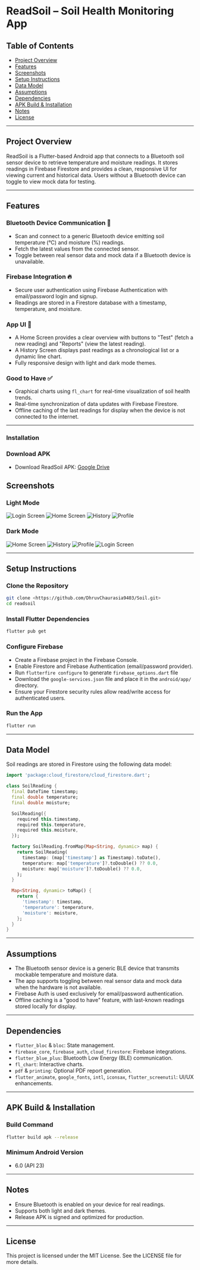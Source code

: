 # ReadSoil – Soil Health Monitoring App

## Table of Contents
- [Project Overview](#project-overview)
- [Features](#features)
- [Screenshots](#screenshots)
- [Setup Instructions](#setup-instructions)
- [Data Model](#data-model)
- [Assumptions](#assumptions)
- [Dependencies](#dependencies)
- [APK Build & Installation](#apk-build--installation)
- [Notes](#notes)
- [License](#license)

---

## Project Overview
ReadSoil is a Flutter-based Android app that connects to a Bluetooth soil sensor device to retrieve temperature and moisture readings. It stores readings in Firebase Firestore and provides a clean, responsive UI for viewing current and historical data. Users without a Bluetooth device can toggle to view mock data for testing.

---

## Features

### Bluetooth Device Communication 📡
- Scan and connect to a generic Bluetooth device emitting soil temperature (°C) and moisture (%) readings.
- Fetch the latest values from the connected sensor.
- Toggle between real sensor data and mock data if a Bluetooth device is unavailable.

### Firebase Integration 🔥
- Secure user authentication using Firebase Authentication with email/password login and signup.
- Readings are stored in a Firestore database with a timestamp, temperature, and moisture.

### App UI 📱
- A Home Screen provides a clear overview with buttons to "Test" (fetch a new reading) and "Reports" (view the latest reading).
- A History Screen displays past readings as a chronological list or a dynamic line chart.
- Fully responsive design with light and dark mode themes.

### Good to Have ✅
- Graphical charts using `fl_chart` for real-time visualization of soil health trends.
- Real-time synchronization of data updates with Firebase Firestore.
- Offline caching of the last readings for display when the device is not connected to the internet.

---

### Installation
### Download APK
- Download ReadSoil APK: [Google Drive](https://drive.google.com/file/d/129CJ-3XDxkU7oD2xEPjeVaMYXiIh1EOd/view?usp=drivesdk)


## Screenshots

### Light Mode
![Login Screen](ss/light_login.jpg)
![Home Screen](ss/light_home.jpg) 
![History](ss/light_history.jpg) 
![Profile](ss/light_profile.jpg) 

### Dark Mode
![Home Screen](ss/dark_home.jpg) 
![History](ss/dark_history.jpg) 
![Profile](ss/dark_profile.jpg) 
![Login Screen](ss/dark_login.jpg) 

---

## Setup Instructions

### Clone the Repository
```bash
git clone <https://github.com/DhruvChaurasia9403/Soil.git>
cd readsoil
```

### Install Flutter Dependencies
```bash
flutter pub get
```

### Configure Firebase
- Create a Firebase project in the Firebase Console.
- Enable Firestore and Firebase Authentication (email/password provider).
- Run `flutterfire configure` to generate `firebase_options.dart` file
- Download the `google-services.json` file and place it in the `android/app/` directory.
- Ensure your Firestore security rules allow read/write access for authenticated users.

### Run the App
```bash
flutter run
```

---

## Data Model

Soil readings are stored in Firestore using the following data model:

```dart
import 'package:cloud_firestore/cloud_firestore.dart';

class SoilReading {
  final DateTime timestamp;
  final double temperature;
  final double moisture;

  SoilReading({
    required this.timestamp,
    required this.temperature,
    required this.moisture,
  });

  factory SoilReading.fromMap(Map<String, dynamic> map) {
    return SoilReading(
      timestamp: (map['timestamp'] as Timestamp).toDate(),
      temperature: map['temperature']?.toDouble() ?? 0.0,
      moisture: map['moisture']?.toDouble() ?? 0.0,
    );
  }

  Map<String, dynamic> toMap() {
    return {
      'timestamp': timestamp,
      'temperature': temperature,
      'moisture': moisture,
    };
  }
}
```

---

## Assumptions
- The Bluetooth sensor device is a generic BLE device that transmits mockable temperature and moisture data.
- The app supports toggling between real sensor data and mock data when the hardware is not available.
- Firebase Auth is used exclusively for email/password authentication.
- Offline caching is a "good to have" feature, with last-known readings stored locally for display.

---

## Dependencies
- `flutter_bloc` & `bloc`: State management.
- `firebase_core`, `firebase_auth`, `cloud_firestore`: Firebase integrations.
- `flutter_blue_plus`: Bluetooth Low Energy (BLE) communication.
- `fl_chart`: Interactive charts.
- `pdf` & `printing`: Optional PDF report generation.
- `flutter_animate`, `google_fonts`, `intl`, `iconsax`, `flutter_screenutil`: UI/UX enhancements.

---

## APK Build & Installation

### Build Command
```bash
flutter build apk --release
```

### Minimum Android Version
- 6.0 (API 23)


---

## Notes
- Ensure Bluetooth is enabled on your device for real readings.
- Supports both light and dark themes.
- Release APK is signed and optimized for production.

---

## License
This project is licensed under the MIT License. See the LICENSE file for more details.